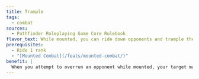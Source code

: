 ```yaml
---
title: Trample
tags:
  - combat
sources:
  - Pathfinder Roleplaying Game Core Rulebook
flavor_text: While mounted, you can ride down opponents and trample them under your mount.
prerequisites:
  - Ride 1 rank
  - "[Mounted Combat](/feats/mounted-combat/)"
benefit: |
  When you attempt to overrun an opponent while mounted, your target may not choose to avoid you. Your mount may make one hoof attack against any target you knock down, gaining the standard +4 bonus on attack rolls against prone targets.
---
```


